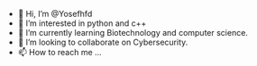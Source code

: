 - 👋 Hi, I’m @Yosefhfd
- 👀 I’m interested in python and c++
- 🌱 I’m currently learning Biotechnology and computer science.
- 💞️ I’m looking to collaborate on Cybersecurity.
- 📫 How to reach me ...

<!---
Yosefhfd/Yosefhfd is a ✨ special ✨ repository because its `README.md` (this file) appears on your GitHub profile.
You can click the Preview link to take a look at your changes.
--->
